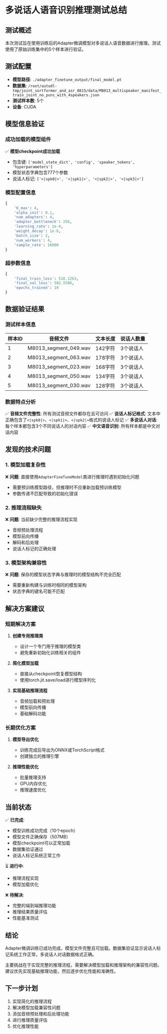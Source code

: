 # 多说话人语音识别推理测试总结

## 测试概述

本次测试旨在使用训练后的Adapter微调模型对多说话人语音数据进行推理。测试使用了原始训练集中的5个样本进行验证。

## 测试配置

- **模型路径**: `./adapter_finetune_output/final_model.pt`
- **数据集**: `/root/autodl-tmp/joint_sortformer_and_asr_0815/data/M8013_multispeaker_manifest_train_joint_no_punc_with_4speakers.json`
- **测试样本数**: 5个
- **设备**: CUDA

## 模型信息验证

### 成功加载的模型组件

✅ **模型checkpoint成功加载**
- 包含键: `['model_state_dict', 'config', 'speaker_tokens', 'hyperparameters']`
- 模型状态字典包含777个参数
- 说话人标记: `['<|spk0|>', '<|spk1|>', '<|spk2|>', '<|spk3|>']`

### 模型配置信息

```python
{
    'K_max': 4,
    'alpha_init': 0.1,
    'num_adapters': 4,
    'adapter_bottleneck': 256,
    'learning_rate': 1e-4,
    'weight_decay': 1e-6,
    'batch_size': 2,
    'num_workers': 4,
    'sample_rate': 16000
}
```

### 超参数信息

```python
{
    'final_train_loss': 516.1263,
    'final_val_loss': 502.5506,
    'epochs_trained': 10
}
```

## 数据验证结果

### 测试样本信息

| 样本ID | 音频文件 | 文本长度 | 说话人数量 |
|--------|----------|----------|------------|
| 1 | M8013_segment_049.wav | 142字符 | 3个说话人 |
| 2 | M8013_segment_063.wav | 178字符 | 3个说话人 |
| 3 | M8013_segment_023.wav | 168字符 | 3个说话人 |
| 4 | M8013_segment_050.wav | 134字符 | 3个说话人 |
| 5 | M8013_segment_030.wav | 128字符 | 3个说话人 |

### 数据特点分析

✅ **音频文件完整性**: 所有测试音频文件都存在且可访问
✅ **说话人标记格式**: 文本中正确包含了`<|spk0|>`、`<|spk1|>`、`<|spk2|>`格式的说话人标记
✅ **多说话人对话**: 每个样本都包含3个不同说话人的对话内容
✅ **中文语音识别**: 所有样本都是中文对话内容

## 发现的技术问题

### 1. 模型加载复杂性

❌ **问题**: 直接使用`AdapterFineTuneModel`类进行推理时遇到初始化问题
- 需要预训练模型路径，但推理时不应重新加载预训练模型
- 参数传递不匹配导致的初始化错误

### 2. 推理流程缺失

❌ **问题**: 当前缺少完整的推理流程实现
- 音频预处理流程
- 模型前向传播
- 解码和后处理
- 说话人标记的正确处理

### 3. 模型架构兼容性

❌ **问题**: 保存的模型状态字典与推理时的模型结构不完全匹配
- 需要重新构建与训练时相同的模型架构
- 状态字典的键名可能不匹配

## 解决方案建议

### 短期解决方案

1. **创建专用推理类**
   - 设计一个专门用于推理的模型类
   - 避免重新初始化训练相关的组件

2. **简化模型加载**
   - 直接从checkpoint恢复模型结构
   - 使用torch.jit.save/load进行模型序列化

3. **实现基础推理流程**
   - 音频加载和预处理
   - 模型前向传播
   - 基础解码功能

### 长期优化方案

1. **模型导出优化**
   - 训练完成后导出为ONNX或TorchScript格式
   - 创建独立的推理引擎

2. **推理性能优化**
   - 批量推理支持
   - GPU内存优化
   - 推理速度优化

## 当前状态

✅ **已完成**:
- 模型训练成功完成（10个epoch）
- 模型文件正确保存（507MB）
- 模型checkpoint可以正常加载
- 数据集验证通过
- 说话人标记系统正常工作

⏳ **进行中**:
- 推理流程实现
- 模型加载优化

❌ **待解决**:
- 完整的端到端推理功能
- 推理结果质量评估
- 性能基准测试

## 结论

Adapter微调训练已成功完成，模型文件完整且可加载。数据集验证显示说话人标记系统工作正常，多说话人对话数据格式正确。

主要挑战在于实现完整的推理流程，需要解决模型加载和推理架构的兼容性问题。建议优先实现基础推理功能，然后逐步优化性能和准确性。

## 下一步计划

1. 实现简化的推理流程
2. 解决模型加载兼容性问题
3. 添加音频预处理和后处理功能
4. 进行推理质量评估
5. 优化推理性能